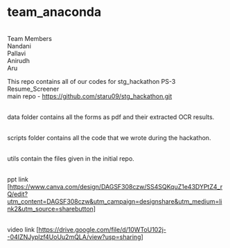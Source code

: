 # team_anaconda

<br> Team Members
<br> Nandani 
<br> Pallavi
<br> Anirudh
<br> Aru


This repo contains all of our codes for stg_hackathon PS-3 Resume_Screener
<br> main repo - https://github.com/staru09/stg_hackathon.git

<br> data folder contains all the forms as pdf and their extracted OCR results.

<br> scripts folder contains all the code that we wrote during the hackathon.

<br> utils contain the files given in the initial repo.

<br> ppt link [https://www.canva.com/design/DAGSF308czw/SS4SQKquZ1e43DYPtZ4_rQ/edit?utm_content=DAGSF308czw&utm_campaign=designshare&utm_medium=link2&utm_source=sharebutton]

<br> video link [https://drive.google.com/file/d/10WToU102j--04IZNJyplzf4UoUu2mQLA/view?usp=sharing]
